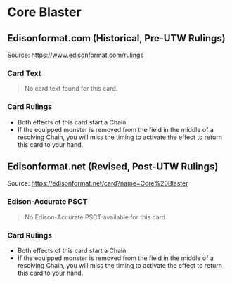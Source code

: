 # Core Blaster

## Edisonformat.com (Historical, Pre-UTW Rulings)

Source: https://www.edisonformat.com/rulings

### Card Text

> No card text found for this card.

### Card Rulings

*   Both effects of this card start a Chain.
*   If the equipped monster is removed from the field in the middle of a resolving Chain, you will miss the timing to activate the effect to return this card to your hand.

## Edisonformat.net (Revised, Post-UTW Rulings)

Source: https://edisonformat.net/card?name=Core%20Blaster

### Edison-Accurate PSCT

> No Edison-Accurate PSCT available for this card.

### Card Rulings

*   Both effects of this card start a Chain.
*   If the equipped monster is removed from the field in the middle of a resolving Chain, you will miss the timing to activate the effect to return this card to your hand.
            